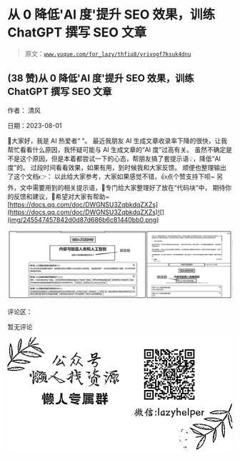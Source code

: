 # 从 0 降低'AI 度'提升 SEO 效果，训练 ChatGPT 撰写 SEO 文章

> 原文：[`www.yuque.com/for_lazy/thfiu8/yrivogf7ksuk4dnu`](https://www.yuque.com/for_lazy/thfiu8/yrivogf7ksuk4dnu)



## (38 赞)从 0 降低'AI 度'提升 SEO 效果，训练 ChatGPT 撰写 SEO 文章 

作者： 清风 

日期：2023-08-01 

👋大家好，我是 AI 热爱者“ ”。 最近我朋友 AI 生成文章收录率下降的很快，让我帮忙看看什么原因，我怀疑可能与 AI 生成文章的“AI 度”过高有关。 虽然不确定是不是这个原因，但是本着都尝试一下的心态，帮朋友搞了套提示语💡，降低“AI 度”的。 过段时间看看效果，如果有用，到时候我和大家反馈。 顺便也整理输出了这个文档👉： 以此给大家参考，大家如果感觉不错，👍点个赞支持下呗~ 另外，文中需要用到的相关提示语，📝专门给大家整理好了放在“代码块”中， 期待你的反馈和建议，🙏希望对大家有帮助~[https://docs.qq.com/doc/DWGNSU3ZqbkdqZXZs](https://docs.qq.com/doc/DWGNSU3ZqbkdqZXZs)![](img/245547457842d0d87d686b6c81440bb0.png)  

![](img/8ca36e2fe1bf2da619d3d2f9e63a41e2.png)  

评论区： 

暂无评论 

![](img/894d30a529e7c37bcd3392323c99941c.png)  